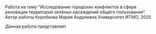 Работа на тему "Исследование городских конфликтов в сфере реновации территорий зелёных насаждений общего пользования".
Автор работы Коробкова Мария Андреевна
Университет ИТМО, 2025

Данная работа представляет
